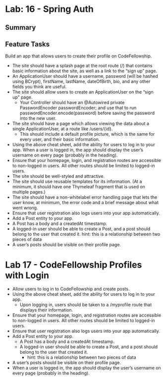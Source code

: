 # Lab: 16 - Spring Auth

## Summary

## Feature Tasks
Build an app that allows users to create their profile on CodeFellowship.

* The site should have a splash page at the root route (/) that contains basic information about the site, as well as a link to the “sign up” page.
* An ApplicationUser should have a username, password (will be hashed using BCrypt), firstName, lastName, dateOfBirth, bio, and any other fields you think are useful.
* The site should allow users to create an ApplicationUser on the “sign up” page.
  * Your Controller should have an @Autowired private PasswordEncoder passwordEncoder; and use that to run passwordEncoder.encode(password) before saving the password into the new user.
* The site should have a page which allows viewing the data about a single ApplicationUser, at a route like /users/{id}.
  * This should include a default profile picture, which is the same for every user, and their basic information.
* Using the above cheat sheet, add the ability for users to log in to your app.
When a user is logged in, the app should display the user’s username on every page (probably in the heading).
* Ensure that your homepage, login, and registration routes are accessible to non-logged in users. All other routes should be limited to logged-in users.
* The site should be well-styled and attractive.
* The site should use reusable templates for its information. (At a minimum, it should have one Thymeleaf fragment that is used on multiple pages.)
* The site should have a non-whitelabel error handling page that lets the user know, at minimum, the error code and a brief message about what went wrong.
* Ensure that user registration also logs users into your app automatically.
* Add a Post entity to your app.
* A Post has a body and a createdAt timestamp.
* A logged-in user should be able to create a Post, and a post should belong to the user that created it.
hint: this is a relationship between two pieces of data
* A user’s posts should be visible on their profile page.

# Lab 17 - CodeFellowship Profiles with Login

* Allow users to log in to CodeFellowship and create posts.
* Using the above cheat sheet, add the ability for users to log in to your app.
  * Upon logging in, users should be taken to a /myprofile route that displays their information.
* Ensure that your homepage, login, and registration routes are accessible to non-logged in users. All other routes should be limited to logged-in users.
* Ensure that user registration also logs users into your app automatically.
* Add a Post entity to your app.
  * A Post has a body and a createdAt timestamp.
  * A logged-in user should be able to create a Post, and a post should belong to the user that created it.
    * hint: this is a relationship between two pieces of data
* A user’s posts should be visible on their profile page.
* When a user is logged in, the app should display the user’s username on every page (probably in the heading).